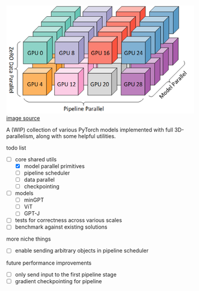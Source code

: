 <img src="./3d.png" width="500px"></img>
<a href="https://www.microsoft.com/en-us/research/blog/deepspeed-extreme-scale-model-training-for-everyone/">image source</a>

A (WIP) collection of various PyTorch models implemented with full 3D-parallelism, along with some helpful utilities.

todo list

- [ ] core shared utils
    - [X] model parallel primitives
    - [ ] pipeline scheduler
    - [ ] data parallel
    - [ ] checkpointing
- [ ] models
    - [ ] minGPT
    - [ ] ViT
    - [ ] GPT-J
- [ ] tests for correctness across various scales
- [ ] benchmark against existing solutions

more niche things
- [ ] enable sending arbitrary objects in pipeline scheduler

future performance improvements
- [ ] only send input to the first pipeline stage
- [ ] gradient checkpointing for pipeline